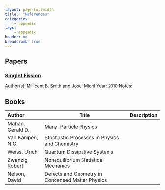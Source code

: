```yaml
---
layout: page-fullwidth
title:  "References"
categories:
    - appendix
tags:
    - appendix
header: no
breadcrumb: true
---
```

<!-- <div class="row">
<div class="medium-4 medium-push-8 columns" markdown="1">
<div class="panel radius" markdown="1">
**Table of Contents**
{: #toc }
*  TOC
{:toc}
</div>
</div>/.medium-4.columns -->

## Papers

<!-- paper structure: link to paper through DOI with title of paper as the text. Follow this header link with information about the author(s) what makes the paper worth listing here
The '>' at the end of the line forces a linebreak
-->
### <a href="https://doi.org/10.1021/cr1002613">Singlet Fission</a>
Author(s): Millicent B. Smith and Josef Michl
Year: 2010
Notes: 

## Books

| Author | Title | Description |
| :----- | ----- | :---------- |
| Mahan, Gerald D. | Many-Particle Physics |  |
| Van Kampen, N.G. | Stochastic Processes in Physics and Chemistry |  |
| Weiss, Ulrich | Quantum Dissipative Systems |  |
| Zwanzig, Robert | Nonequilibrium Statistical Mechanics |  |
| Nelson, David | Defects and Geometry in Condensed Matter Physics |  |